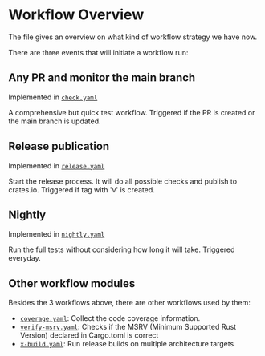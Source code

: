 # Workflow Overview

The file gives an overview on what kind of workflow strategy we have now.

There are three events that will initiate a workflow run:

## Any PR and monitor the main branch

Implemented in [`check.yaml`](check.yaml)

A comprehensive but quick test workflow.
Triggered if the PR is created or the main branch is updated.

## Release publication

Implemented in [`release.yaml`](release.yaml)

Start the release process. It will do all possible checks and publish to crates.io.
Triggered if tag with 'v' is created.

## Nightly

Implemented in [`nightly.yaml`](nightly.yaml)

Run the full tests without considering how long it will take.
Triggered everyday.

## Other workflow modules

Besides the 3 workflows above, there are other workflows used by them:

- [`coverage.yaml`](coverage.yaml): Collect the code coverage information.
- [`verify-msrv.yaml`](verify-msrv.yaml): Checks if the MSRV (Minimum Supported Rust Version) declared in Cargo.toml is correct
- [`x-build.yaml`](x-build.yaml): Run release builds on multiple architecture targets
